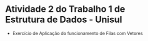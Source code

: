 # Atividade 2 do Trabalho 1 de Estrutura de Dados - Unisul

* Exercício de Aplicação do funcionamento de Filas com Vetores